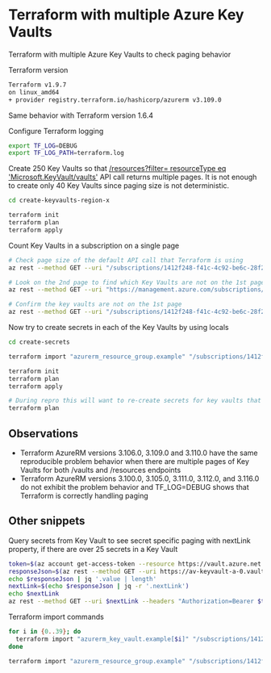 # Terraform with multiple Azure Key Vaults

Terraform with multiple Azure Key Vaults to check paging behavior

Terraform version

```bash
Terraform v1.9.7
on linux_amd64
+ provider registry.terraform.io/hashicorp/azurerm v3.109.0
```

Same behavior with Terraform version 1.6.4

Configure Terraform logging

```bash
export TF_LOG=DEBUG
export TF_LOG_PATH=terraform.log
```

Create 250 Key Vaults so that [/resources?filter= resourceType eq 'Microsoft.KeyVault/vaults'](https://learn.microsoft.com/en-us/rest/api/resources/resources/list?view=rest-resources-2021-04-01) API call returns multiple pages. It is not enough to create only 40 Key Vaults since paging size is not deterministic.

```bash
cd create-keyvaults-region-x

terraform init
terraform plan
terraform apply
```

Count Key Vaults in a subscription on a single page

```bash
# Check page size of the default API call that Terraform is using
az rest --method GET --uri "/subscriptions/1412f248-f41c-4c92-be6c-28f2700d1037/resources?%24filter=resourceType+eq+%27Microsoft.KeyVault%2Fvaults%27&api-version=2015-11-01" -o json | jq '.value | length'

# Look on the 2nd page to find which Key Vaults are not on the 1st page
az rest --method GET --uri "https://management.azure.com/subscriptions/1412f248-f41c-4c92-be6c-28f2700d1037/resources?%24filter=resourceType+eq+%27Microsoft.KeyVault%2fvaults%27&api-version=2015-11-01&%24skiptoken=rc3BCsIgAADQf%2fHcwWRdhG6jcswJ5Vp6ExLmnA7UUTL693YIonvXd3kL8PqZauNtBHgBao4pqNEorWICGOhczfLWQ94dskLXTIbJUEQK2bU7gURiR1rIC4SsrEzNeyedSA0XD1rareQtatzZEQ%2f34LX5RsyfpvG%2bdh%2bkKlgd1u1nx%2f%2b73w%3d%3d" -o json | jq

# Confirm the key vaults are not on the 1st page
az rest --method GET --uri "/subscriptions/1412f248-f41c-4c92-be6c-28f2700d1037/resources?%24filter=resourceType+eq+%27Microsoft.KeyVault%2Fvaults%27&api-version=2015-11-01" -o json | grep c-78
```

Now try to create secrets in each of the Key Vaults by using locals

```bash
cd create-secrets

terraform import "azurerm_resource_group.example" "/subscriptions/1412f248-f41c-4c92-be6c-28f2700d1037/resourceGroups/av-keyvault-c"

terraform init
terraform plan
terraform apply

# During repro this will want to re-create secrets for key vaults that were not on the 1st page and already have secrets
terraform plan
```

## Observations

* Terraform AzureRM versions 3.106.0, 3.109.0 and 3.110.0 have the same reproducible problem behavior when there are multiple pages of Key Vaults for both /vaults and /resources endpoints
* Terraform AzureRM versions 3.100.0, 3.105.0, 3.111.0, 3.112.0, and 3.116.0 do not exhibit the problem behavior and TF_LOG=DEBUG shows that Terraform is correctly handling paging

## Other snippets

Query secrets from Key Vault to see secret specific paging with nextLink property, if there are over 25 secrets in a Key Vault

```bash
token=$(az account get-access-token --resource https://vault.azure.net --query accessToken -o tsv)
responseJson=$(az rest --method GET --uri https://av-keyvault-a-0.vault.azure.net/secrets?api-version=7.0 --headers "Authorization=Bearer $token" --skip-authorization-header -o json)
echo $responseJson | jq '.value | length'
nextLink=$(echo $responseJson | jq -r '.nextLink')
echo $nextLink
az rest --method GET --uri $nextLink --headers "Authorization=Bearer $token" --skip-authorization-header -o json
```

Terraform import commands

```bash
for i in {0..39}; do
  terraform import "azurerm_key_vault.example[$i]" "/subscriptions/1412f248-f41c-4c92-be6c-28f2700d1037/resourceGroups/av-keyvault-a/providers/Microsoft.KeyVault/vaults/av-keyvault-a-$i"
done

terraform import "azurerm_resource_group.example" "/subscriptions/1412f248-f41c-4c92-be6c-28f2700d1037/resourceGroups/av-keyvault-c"
```
